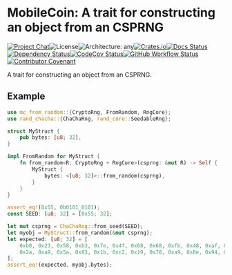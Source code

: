 # MobileCoin: A trait for constructing an object from an CSPRNG

[![Project Chat][chat-image]][chat-link]<!--
-->![License][license-image]<!--
-->![Architecture: any][arch-image]<!--
-->[![Crates.io][crate-image]][crate-link]<!--
-->[![Docs Status][docs-image]][docs-link]<!--
-->[![Dependency Status][deps-image]][deps-link]<!--
-->[![CodeCov Status][codecov-image]][codecov-link]<!--
-->[![GitHub Workflow Status][gha-image]][gha-link]<!--
-->[![Contributor Covenant][conduct-image]][conduct-link]

A trait for constructing an object from an CSPRNG.

## Example

```rust
use mc_from_random::{CryptoRng, FromRandom, RngCore};
use rand_chacha::{ChaChaRng, rand_core::SeedableRng};

struct MyStruct {
    pub bytes: [u8; 32],
}

impl FromRandom for MyStruct {
    fn from_random<R: CryptoRng + RngCore>(csprng: &mut R) -> Self {
        MyStruct {
            bytes: <[u8; 32]>::from_random(csprng),
        }
    }
}

assert_eq!(0x55, 0b0101_0101);
const SEED: [u8; 32] = [0x55; 32];

let mut csprng = ChaChaRng::from_seed(SEED);
let myobj = MyStruct::from_random(&mut csprng);
let expected: [u8; 32] = [
    0xb0, 0x23, 0x58, 0xb3, 0x7e, 0x4f, 0x68, 0x68, 0xfb, 0x48, 0xaf, 0x8a, 0xb2, 0x75, 0x0b, 0x06,
    0x2a, 0xa9, 0x5a, 0x83, 0x1b, 0xc2, 0x19, 0x78, 0xa9, 0x8e, 0x94, 0x42, 0x64, 0xfa, 0x0e, 0x75
];
assert_eq!(expected, myobj.bytes);
```

[chat-image]: https://img.shields.io/discord/844353360348971068?style=flat-square
[chat-link]: https://mobilecoin.chat
[license-image]: https://img.shields.io/crates/l/mc-from-random?style=flat-square
[arch-image]: https://img.shields.io/badge/arch-any-brightgreen?style=flat-square
[crate-image]: https://img.shields.io/crates/v/mc-from-random.svg?style=flat-square
[crate-link]: https://crates.io/crates/mc-from-random
[docs-image]: https://img.shields.io/docsrs/mc-from-random?style=flat-square
[docs-link]: https://docs.rs/crate/mc-from-random
[deps-image]: https://deps.rs/repo/github/mobilecoinfoundation/from-random/status.svg?style=flat-square
[deps-link]: https://deps.rs/repo/github/mobilecoinfoundation/from-random
[codecov-image]: https://img.shields.io/codecov/c/github/mobilecoinfoundation/from-random/develop?style=flat-square
[codecov-link]: https://codecov.io/gh/mobilecoinfoundation/from-random
[gha-image]: https://img.shields.io/github/actions/workflow/status/mobilecoinfoundation/from-random/ci.yaml?branch=main&style=flat-square
[gha-link]: https://github.com/mobilecoinfoundation/from-random/actions/workflows/ci.yaml?query=branch%3Amain
[conduct-link]: CODE_OF_CONDUCT.md
[conduct-image]: https://img.shields.io/badge/Contributor%20Covenant-2.1-4baaaa.svg?style=flat-square
